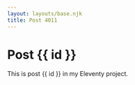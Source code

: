 ```yaml
---
layout: layouts/base.njk
title: Post 4011
---
```


# Post {{ id }}

This is post {{ id }} in my Eleventy project.
